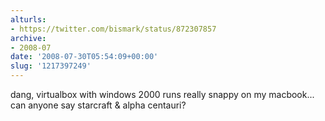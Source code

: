 ```yaml
---
alturls:
- https://twitter.com/bismark/status/872307857
archive:
- 2008-07
date: '2008-07-30T05:54:09+00:00'
slug: '1217397249'
---
```


dang, virtualbox with windows 2000 runs really snappy on my macbook... can anyone say starcraft & alpha centauri?

